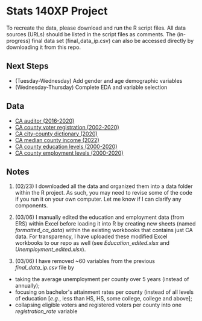 # Stats 140XP Project

To recreate the data, please download and run the R script files. All data sources (URLs) should be listed in the script files as comments. The (in-progress) final data set (final_data_ip.csv) can also be accessed directly by downloading it from this repo.

## Next Steps
- (Tuesday-Wednesday) Add gender and age demographic variables
- (Wednesday-Thursday) Complete EDA and variable selection 

## Data
- [CA auditor (2016-2020)](https://www.auditor.ca.gov/local_high_risk/dashboard-csa) 
- [CA county voter registration (2002-2020)](https://www.sos.ca.gov/elections/voter-registration/voter-registration-statistics) 
- [CA city-county dictionary (2020)](https://bythenumbers.sco.ca.gov/Raw-Data/Cities-Raw-Data-for-Fiscal-Years-2020-21/kyrq-f99p)
- [CA median county income (2022)](https://data.ca.gov/dataset/income-limits-by-county)
- [CA county education levels (2000-2020)](https://www.ers.usda.gov/data-products/county-level-data-sets/county-level-data-sets-download-data/)
- [CA county employment levels (2000-2020)](https://www.ers.usda.gov/data-products/county-level-data-sets/county-level-data-sets-download-data/)

## Notes
1. (02/23) I downloaded all the data and organized them into a data folder within the R project. As such, you may need to revise some of the code if you run it on your own computer. Let me know if I can clarify any components.

2. (03/06) I manually edited the education and employment data (from ERS) within Excel before loading it into R by creating new sheets (named *formatted_ca_data*) within the existing workbooks that contains just CA data. For transparency, I have uploaded these modified Excel workbooks to our repo as well (see *Education_edited.xlsx* and *Unemployment_edited.xlsx*).

3. (03/06) I have removed ~60 variables from the previous *final_data_ip.csv* file by
- taking the average unemployment per county over 5 years (instead of annually);
- focusing on bachelor's attainment rates per county (instead of all levels of education [*e.g.*, less than HS, HS, some college, college and above];
- collapsing eligible voters and registered voters per county into one *registration_rate* variable
